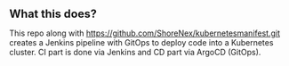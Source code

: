 <span style="font-size: 20px; font-weight: bold;"> What this does? <span> <br>

This repo along with https://github.com/ShoreNex/kubernetesmanifest.git creates a Jenkins pipeline with GitOps to deploy code into a Kubernetes cluster. CI part is done via Jenkins and CD part via ArgoCD (GitOps).
